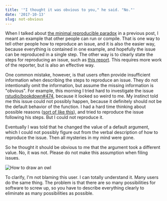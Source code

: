 ```yaml
---
title: '"I thought it was obvious to you," he said. "No."'
date: '2017-10-13'
slug: not-obvious
---
```


When I talked about [the minimal reproducible paradox](/en/2017/09/the-minimal-reprex-paradox/) in a previous post, I meant an example that other people can run or compile. That is one way to tell other people how to reproduce an issue, and it is also the easier way, because everything is contained in one example, and hopefully the issue can be reproduced in a single step. The other way is to clearly state the steps for reproducing an issue, such as [this report](https://github.com/rstudio/blogdown/issues/197). This requires more work of the reporter, but is also an effective way.

One common mistake, however, is that users often provide insufficient information when describing the steps to reproduce an issue. They do not intentionally omit the information, but assume the missing information is "obvious". For example, this morning I tried hard to investigate the issue [rstudio/bookdown#474](https://github.com/rstudio/bookdown/issues/474), because it looked so weird to me. My instinct told me this issue could not possibly happen, because it definitely should not be the default behavior of the function. I had a hard time thinking about possible reasons ([sort of like this](http://heeris.id.au/2013/this-is-why-you-shouldnt-interrupt-a-programmer/)), and tried to reproduce the issue following his steps. But I could not reproduce it.

Eventually I was told that he changed the value of a default argument, which I could not possibly figure out from the verbal description of how to reproduce the issue. Then all mysteries in my mind were gone.

So he thought it should be obvious to me that the argument took a different value. No, it was not. Please do not make this assumption when filing issues.

![How to draw an owl](https://slides.yihui.org/gif/draw-an-owl.jpg)

To clarify, I'm not blaming this user. I can totally understand it. Many users do the same thing. The problem is that there are so many possibilities for software to screw up, so you have to describe everything clearly to eliminate as many possibilities as possible.
